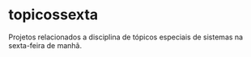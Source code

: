 # topicossexta
Projetos relacionados a disciplina de tópicos especiais de sistemas na sexta-feira de manhã.
